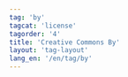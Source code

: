 ```yaml
---
tag: 'by'
tagcat: 'license'
tagorder: '4'
title: 'Creative Commons By'
layout: 'tag-layout'
lang_en: '/en/tag/by'
---
```

